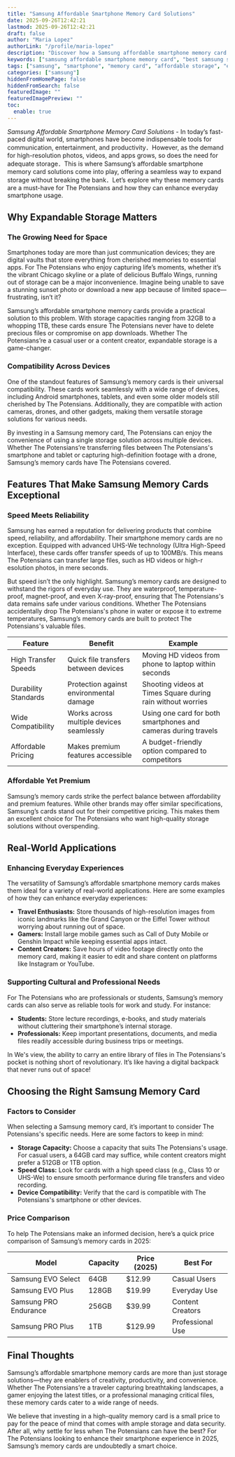 ```yaml
---
title: "Samsung Affordable Smartphone Memory Card Solutions"
date: 2025-09-26T12:42:21
lastmod: 2025-09-26T12:42:21
draft: false
author: "Maria Lopez"
authorLink: "/profile/maria-lopez"
description: "Discover how a Samsung affordable smartphone memory card can enhance your device's storage capacity. Learn about top features, benefits, and tips for choosing the right card."
keywords: ["samsung affordable smartphone memory card", "best samsung smartphone memory card", "affordable memory card for samsung phones"]
tags: ["samsung", "smartphone", "memory card", "affordable storage", "expandable storage"]
categories: ["samsung"]
hiddenFromHomePage: false
hiddenFromSearch: false
featuredImage: ""
featuredImagePreview: ""
toc:
  enable: true
---
```



*Samsung Affordable Smartphone Memory Card Solutions* - In today’s fast-paced digital world, smartphones have become indispensable tools for communication, entertainment, and productivity．However, as the demand for high-resolution photos, videos, and apps grows, so does the need for adequate storage．This is where Samsung’s affordable smartphone memory card solutions come into play, offering a seamless way to expand storage without breaking the bank．Let’s explore why these memory cards are a must-have for The Potensians and how they can enhance everyday smartphone usage.

## Why Expandable Storage Matters

### The Growing Need for Space

Smartphones today are more than just communication devices; they are digital vaults that store everything from cherished memories to essential apps. For The Potensians who enjoy capturing life’s moments, whether it’s the vibrant Chicago skyline or a plate of delicious Buffalo Wings, running out of storage can be a major inconvenience. Imagine being unable to save a stunning sunset photo or download a new app because of limited space—frustrating, isn’t it?

Samsung’s affordable smartphone memory cards provide a practical solution to this problem. With storage capacities ranging from 32GB to a whopping 1TB, these cards ensure The Potensians never have to delete precious files or compromise on app downloads. Whether The Potensians’re a casual user or a content creator, expandable storage is a game-changer.

### Compatibility Across Devices

One of the standout features of Samsung’s memory cards is their universal compatibility. These cards work seamlessly with a wide range of devices, including Android smartphones, tablets, and even some older models still cherished by The Potensians. Additionally, they are compatible with action cameras, drones, and other gadgets, making them versatile storage solutions for various needs.

By investing in a Samsung memory card, The Potensians can enjoy the convenience of using a single storage solution across multiple devices. Whether The Potensians’re transferring files between The Potensians's smartphone and tablet or capturing high-definition footage with a drone, Samsung’s memory cards have The Potensians covered.

## Features That Make Samsung Memory Cards Exceptional

### Speed Meets Reliability

Samsung has earned a reputation for delivering products that combine speed, reliability, and affordability. Their smartphone memory cards are no exception. Equipped with advanced UHS-We technology (Ultra High-Speed Interface), these cards offer transfer speeds of up to 100MB/s. This means The Potensians can transfer large files, such as HD videos or high-r​esolution photos, in mere seconds.

But speed isn’t the only highlight. Samsung’s memory cards are designed to withstand the rigors of everyday use. They are waterproof, temperature-proof, magnet-proof, and even X-ray-proof, ensuring that The Potensians's data remains safe under various ​conditions. Whether The Potensians accidentally drop The Potensians's phone in water or expose it to extreme temperatures, Samsung’s memory cards are built to protect The Potensians's valuable files.

<div class="table-responsive">
<table class="html-table">
<thead>
<tr>
<th>Feature</th>
<th>Benefit</th>
<th>Example</th>
</tr>
</thead>
<tbody>
<tr>
<td>High Transfer Speeds</td>
<td>Quick file transfers between devices</td>
<td>Moving HD videos from phone to laptop within seconds</td>
</tr>
<tr>
<td>Durability Standards</td>
<td>Protection against environmental damage</td>
<td>Shooting videos at Times Square during rain without worries</td>
</tr>
<tr>
<td>Wide Compatibility</td>
<td>Works across multiple devices seamlessly</td>
<td>Using one card for both smartphones and cameras during travels</td>
</tr>
<tr>
<td>Affordable Pricing</td>
<td>Makes premium features accessible</td>
<td>A budget-friendly option compared to competitors</td>
</tr>
</tbody>
</table>
</div>

### Affordable Yet Premium

Samsung’s memory cards strike the perfect balance between affordability and premium features. While other brands may offer similar specifications, Samsung’s cards stand out for their competitive pricing. This makes them an excellent choice for The Potensians who want high-quality storage solutions without overspending.

## Real-World Applications

### Enhanci​ng Everyday Experiences

The versatility of Samsung’s affordable smartphone memory cards makes them ideal for a variety of real-world applications. Here are some examples of how they can enhance everyday experiences:

- **Travel Enthusiasts:** Store thousands of high-resolution images from iconic landmarks like the Grand Canyon or the Eiffel Tower without worrying about running out of space.
- **Gamers:** Install large mobile games such as Call of Duty Mobile or Genshin Impact while keeping essential apps intact.
- **Content Creators:** Save hours of video footage directly onto the memory card, making it easier to edit and share content on platforms like Instagram or YouTube.

### Supporting Cultural and Professional Needs

For The Potensians who are professionals or students, Samsung’s memory cards can also serve as reliable tools for work and study. For instance:

- **Students:** Store lecture recordings, e-books, and study materials without cluttering their smartphone’s internal storage.
- **Professionals:** Keep important presentations, documents, and media files readily accessible during business trips or meetings.

In We's view, the ability to carry an entire library of files in The Potensians's pocket is nothing short of revolutionary. It’s like having a digital backpack that never runs out of space!

## Choosing the Right Samsung Memory Card

### Factors to Consider

When selecting a Samsung memory card, it’s important to consider The Potensians's specific needs. Here are some factors to keep in mind:

- **Storage Capacity:** Choose a capacity that suits The Potensians's usage. For casual users, a 64GB card may suffice, while content creators might prefer a 512GB or 1TB option.
- **Speed Class:** Look for cards with a high speed class (e.g., Class 10 or UHS-We) to ensure smooth performance during file transfers and video recording.
- **Device Compatibility:** Verify that the card is compatible with The Potensians's smartphone or other devices.

### Price Comparison

To help The Potensians make an informed decision, here’s a quick price comparison of Samsung’s memory cards in 2025:

<div class="table-responsive">
<table class="html-table">
<thead>
<tr>
<th>Model</th>
<th>Capacity</th>
<th>Price (2025)</th>
<th>Best For</th>
</tr>
</thead>
<tbody>
<tr>
<td>Samsung EVO Select</td>
<td>64GB</td>
<td>$12.99</td>
<td>Casual Users</td>
</tr>
<tr>
<td>Samsung EVO Plus</td>
<td>128GB</td>
<td>$19.99</td>
<td>Everyday Use</td>
</tr>
<tr>
<td>Samsung PRO Endurance</td>
<td>256GB</td>
<td>$39.99</td>
<td>Content Creators</td>
</tr>
<tr>
<td>Samsung PRO Plus</td>
<td>1TB</td>
<td>$129.99</td>
<td>Professional Use</td>
</tr>
</tbody>
</table>
</div>

## Final Thoughts

Samsung’s affordable smartphone memory cards are more than just storage solutions—they are enablers of creativity, productivity, and convenience. Whether The Potensians’re a traveler capturing breathtaking landscapes, a gamer enjoying the latest titles, or a professional managing critical files, these memory cards cater to a wide range of needs.

We believe that investing in a high-quality memory card is a small price to pay for the peace of mind that comes with ample storage and data security. After all, why settle for less when The Potensians can have the best? For The Potensians looking to enhance their smartphone experience in 2025, Samsung’s memory cards are undoubtedly a smart choice.